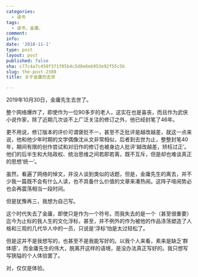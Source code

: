 ```yaml
---
categories:
  - 读书
tags:
  - 读书，金庸，
comment: 
info: 
date: '2018-11-1'
type: post
layout: post
published: false
sha: c77c4a7c450f371f05b4c5d8e6eb953e92f55c5b
slug: the-post-2388
title: 关于金庸的去世

---
```

2019年10月30日，金庸先生去世了。

整个网络爆炸了，即使作为一位90多岁的老人，这实在也是喜丧，而且作为武侠小说作家，除了近期几次谈不上广泛关注的修订之外，他已经封笔了46年。

更不用说，修订版本的评价可谓褒贬不一，甚至不乏批评是越改越差，就这一点来说，他和他少年时期的文学偶像沈从文非常相似，后者到去世为止，整整封笔40年，期间有限的创作尝试和对旧作的修订也被身边人批评‘越改越差，矫枉过正’。他们的后半生和大陆政权、统治思维之间若即若离，既不互斥，但是却也难谈真正的思想‘统一’。

虽然，看遍了网络的悼文，并没人谈到类似的话题，但是，金庸先生的离去，并不少我一篇既不会有什么人读，也不具备什么价值的文章来凑热闹。这阵子喧闹势必也会再震荡相当一段时间。

但是犹豫再三，我想为自己写。

这个时代失去了金庸，即使只是作为一个符号。而我失去的是一个（甚至很重要）迄今为止标的我人生的文化浮标，甚至，并不例外的作为被他的作品涤荡塑造了人格和三观的几代华人中的一员，只说是‘浮标’怕是太过轻松了。

但是这并不是我想写的，也甚至不是我能写好的。以我个人来看，素来是缺乏‘群体感’，而金庸先生的伟大，脱离开这样的语境，是没办法真正写好的。我只想写写狭隘的个人体验罢了。

对，仅仅是体验。



